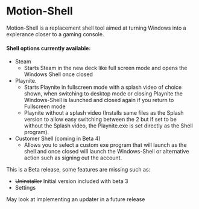 # Motion-Shell

Motion-Shell is a replacement shell tool aimed at turning Windows into a expierance closer to a gaming console.

#### Shell options currently available:
- Steam
  - Starts Steam in the new deck like full screen mode and opens the Windows Shell once closed
- Playnite.
  - Starts Playnite in fullscreen mode with a splash video of choice shown, when switching to desktop mode or closing Playnite the Windows-Shell is launched and closed again if you return to Fullscreen mode
  - Playnite without a splash video (Installs same files as the Splash version to allow easy switching between the 2 but if set to be without the Splash video, the Playnite.exe is set directly as the Shell program).
- Customer Shell (coming in Beta 4)
  - Allows you to select a custom exe program that will launch as the shell and once closed will launch the Windows-Shell or alternative action such as signing out the account.

This is a Beta release, some features are missing such as:
- ~~Uninstaller~~ Initial version included with beta 3
- Settings

May look at implementing an updater in a future release
